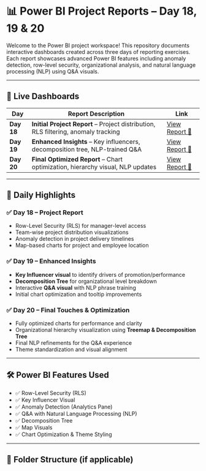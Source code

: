 # 📊 Power BI Project Reports – Day 18, 19 & 20

Welcome to the Power BI project workspace! This repository documents interactive dashboards created across three days of reporting exercises. Each report showcases advanced Power BI features including anomaly detection, row-level security, organizational analysis, and natural language processing (NLP) using Q&A visuals.

---

## 🔗 Live Dashboards

| Day | Report Description | Link |
|-----|---------------------|------|
| **Day 18** | **Initial Project Report** – Project distribution, RLS filtering, anomaly tracking | [View Report 🔗](https://app.powerbi.com/links/PjXOVRoulW?ctid=12b4fbf9-dea8-4490-bede-9cc40309ad61&pbi_source=linkShare) |
| **Day 19** | **Enhanced Insights** – Key influencers, decomposition tree, NLP-trained Q&A | [View Report 🔗](https://app.powerbi.com/links/PjXOVRoulW?ctid=12b4fbf9-dea8-4490-bede-9cc40309ad61&pbi_source=linkShare) |
| **Day 20** | **Final Optimized Report** – Chart optimization, hierarchy visual, NLP updates | [View Report 🔗]([https://app.powerbi.com/links/PjXOVRoulW?ctid=12b4fbf9-dea8-4490-bede-9cc40309ad61&pbi_source=linkShare](https://app.powerbi.com/links/MA4JpS0vzX?ctid=12b4fbf9-dea8-4490-bede-9cc40309ad61&pbi_source=linkShare)) |

---

## 📌 Daily Highlights

### ✅ Day 18 – Project Report
- Row-Level Security (RLS) for manager-level access
- Team-wise project distribution visualizations
- Anomaly detection in project delivery timelines
- Map-based charts for project and employee location

### ✅ Day 19 – Enhanced Insights
- **Key Influencer visual** to identify drivers of promotion/performance
- **Decomposition Tree** for organizational level breakdown
- Interactive **Q&A visual** with NLP phrase training
- Initial chart optimization and tooltip improvements

### ✅ Day 20 – Final Touches & Optimization
- Fully optimized charts for performance and clarity
- Organizational hierarchy visualization using **Treemap & Decomposition Tree**
- Final NLP refinements for the Q&A experience
- Theme standardization and visual alignment

---

## 🛠️ Power BI Features Used

- ✅ Row-Level Security (RLS)
- ✅ Key Influencer Visual
- ✅ Anomaly Detection (Analytics Pane)
- ✅ Q&A with Natural Language Processing (NLP)
- ✅ Decomposition Tree
- ✅ Map Visuals
- ✅ Chart Optimization & Theme Styling

---

## 📁 Folder Structure (if applicable)

